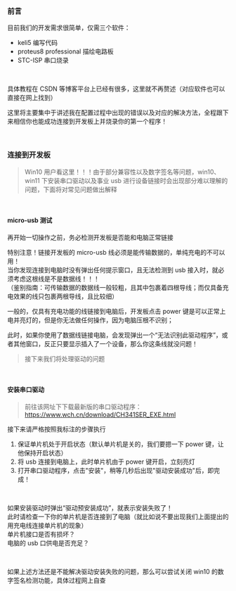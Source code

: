 ### 前言

目前我们的开发需求很简单，仅需三个软件：

- keli5 编写代码
- proteus8 professional 描绘电路板
- STC-ISP 串口烧录

<br>

具体教程在 CSDN 等博客平台上已经有很多，这里就不再赘述（对应软件也可以直接在网上找到）

这里将主要集中于讲述我在配置过程中出现的错误以及对应的解决方法，全程跟下来相信你也能成功连接到开发板上并烧录你的第一个程序！

<br>

### 连接到开发板

> Win10 用户看这里！！！由于部分兼容性以及数字签名等问题，win10、win11 下安装串口驱动以及事业 usb 进行设备链接时会出现部分难以理解的问题，下面将对常见问题做出解释

<br>

#### micro-usb 测试

再开始一切操作之前，务必检测开发板是否能和电脑正常链接

特别注意！链接开发板的 micro-usb 线必须是能传输数据的，单纯充电的不可以用！  
当你发现连接到电脑时没有弹出任何提示窗口，且无法检测到 usb 接入时，就必须考虑这根线是不是数据线！！！  
（鉴别指南：可传输数据的数据线一般较粗，且其中包裹着四根导线；而仅具备充电效果的线只包裹两根导线，且比较细）

一般的，仅具有充电功能的线链接到电脑后，开发板点击 power 键是可以正常上电并亮灯的，但是你无法做任何操作，因为电脑压根不识别；

此时，如果你使用了数据线链接电脑，会发现弹出一个“无法识别此驱动程序”，或者其他窗口，反正只要显示插入了一个设备，那么你这条线就没问题！

> 接下来我们将处理驱动的问题

<br>

#### 安装串口驱动

> 前往该网址下下载最新版的串口驱动程序：https://www.wch.cn/download/CH341SER_EXE.html

接下来请严格按照我标注的步骤执行

1. 保证单片机处于开启状态（默认单片机是关的，我们要摁一下 power 键，让他保持开启状态）
2. 将 usb 连接到电脑上，此时单片机由于 power 键开启，立刻亮灯
3. 打开串口驱动程序，点击"安装"，稍等几秒后出现"驱动安装成功"后，即完成！

<br>

如果安装驱动时弹出“驱动预安装成功”，就表示安装失败了！  
此时请检查一下你的单片机是否连接到了电脑（就比如说不要出现我们上面提出的用充电线连接单片机的现象）  
单片机接口是否有损坏？  
电脑的 usb 口供电是否充足？

<br>

如果上述方法还是不能解决驱动安装失败的问题，那么可以尝试关闭 win10 的数字签名检测功能，具体过程网上自查

<br>
